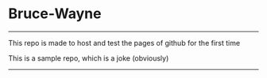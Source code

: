 # Bruce-Wayne

--- 

This repo is made to host and test the pages of github for the first time 

This is a sample repo, which is a joke (obviously)

---
